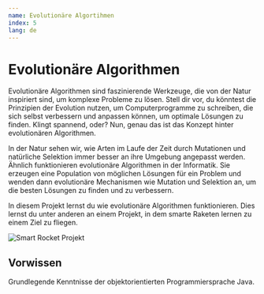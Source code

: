 ```yaml
---
name: Evolutionäre Algortihmen
index: 5
lang: de
---
```


# Evolutionäre Algorithmen

Evolutionäre Algorithmen sind faszinierende Werkzeuge, die von der Natur inspiriert sind, um komplexe Probleme zu lösen. Stell dir vor, du könntest die Prinzipien der Evolution nutzen, um Computerprogramme zu schreiben, die sich selbst verbessern und anpassen können, um optimale Lösungen zu finden. Klingt spannend, oder? Nun, genau das ist das Konzept hinter evolutionären Algorithmen.

In der Natur sehen wir, wie Arten im Laufe der Zeit durch Mutationen und natürliche Selektion immer besser an ihre Umgebung angepasst werden. Ähnlich funktionieren evolutionäre Algorithmen in der Informatik. Sie erzeugen eine Population von möglichen Lösungen für ein Problem und wenden dann evolutionäre Mechanismen wie Mutation und Selektion an, um die besten Lösungen zu finden und zu verbessern.

In diesem Projekt lernst du wie evolutionäre Algorithmen funktionieren. Dies lernst du unter anderen an einem Projekt, in dem smarte Raketen lernen zu einem Ziel zu fliegen.

![Smart Rocket Projekt](/images/evolutionaere-algorithmen/smart-rocket.gif)

## Vorwissen

Grundlegende Kenntnisse der objektorientierten Programmiersprache Java.